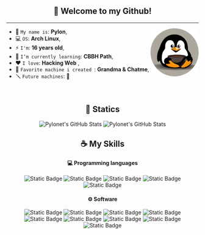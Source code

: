 
<h2 align="center">👋 Welcome to my Github!</h2>

<hr/>

<img align='right' src='images/avatar.png' width='25%'>  



* 🐧 `My name is`: **Pylon**,
* 💻 `OS`: **Arch Linux**,
* ⚡ `I'm`: **16 years old**,
* 🔖 `I’m currently learning`: **CBBH Path**,
* ❤️ `I love`: **Hacking Web**  ,
* 📌 `Favorite machine i created `: **Grandma & Chatme**,
* 🪛 `Future machines`: **🤫**

<br/>

<h2 align="center">🚀 Statics</h2>

<p align="center">
<img height="50%" width="auto" src="https://github-readme-stats.vercel.app/api/top-langs/?username=Pylonet&theme=gruvbox&show_icons=true&hide_border=true&layout=compact" alt="Pylonet's GitHub Stats" />
<img height="50%" width="auto" src="https://github-readme-stats.vercel.app/api?username=Pylonet&theme=gruvbox" alt="Pylonet's GitHub Stats" />
</p>

<h2 align="center">☕ My Skills</h2>

<h4 align="center">💻 Programming languages</h4>

<p align="center">
<img alt="Static Badge" src="https://img.shields.io/badge/Bash-Bash?logo=gnubash&logoColor=white&color=black">
<img alt="Static Badge" src="https://img.shields.io/badge/HTML-HTML?logo=html5&logoColor=white&color=%23E34F26">
<img alt="Static Badge" src="https://img.shields.io/badge/Markdown-Markdown?logo=markdown&logoColor=white&color=black">
<img alt="Static Badge" src="https://img.shields.io/badge/CSS-CSS?logo=css3&logoColor=white&color=%231572B6">
<img alt="Static Badge" src="https://img.shields.io/badge/PHP-PHP?logo=php&logoColor=white&color=%23777BB4">
</p>

<h4 align="center">⚙ Software</h4>

<p align="center">
<img alt="Static Badge" src="https://img.shields.io/badge/MySQL-MySQL?logo=mysql&logoColor=white&color=%234479A1">
<img alt="Static Badge" src="https://img.shields.io/badge/Apache-Apache?logo=apache&logoColor=white&color=%23D22128">
<img alt="Static Badge" src="https://img.shields.io/badge/Nginx-Nginx?logo=nginx&logoColor=white&color=%23009639">
<img alt="Static Badge" src="https://img.shields.io/badge/Ubuntu-Ubuntu?logo=ubuntu&logoColor=white&color=%23E95420">
<img alt="Static Badge" src="https://img.shields.io/badge/WordPress-WordPress?logo=wordpress&color=%2321759B">
<img alt="Static Badge" src="https://img.shields.io/badge/Tmux-Tmux?logo=tmux&logoColor=white&color=%231BB91F">
<img alt="Static Badge" src="https://img.shields.io/badge/Virtualbox-Virtualbox?logo=virtualbox&logoColor=white&color=%23183A61">
<img alt="Static Badge" src="https://img.shields.io/badge/VMware-VMware?logo=vmware&logoColor=white&color=%23607078">
<img alt="Static Badge" src="https://img.shields.io/badge/BurpSuite-BurpSuite?logo=burpsuite&logoColor=white&color=%23FF6633">
</p>

